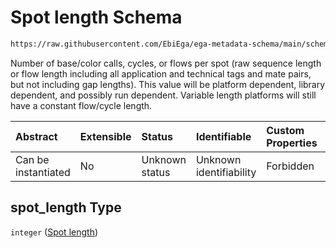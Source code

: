 # Spot length Schema

```txt
https://raw.githubusercontent.com/EbiEga/ega-metadata-schema/main/schemas/EGA.common-definitions.json#/definitions/spot_descriptor/items/properties/spot_length
```

Number of base/color calls, cycles, or flows per spot (raw sequence length or flow length including all application and technical tags and mate pairs, but not including gap lengths). This value will be platform dependent, library dependent, and possibly run dependent. Variable length platforms will still have a constant flow/cycle length.

| Abstract            | Extensible | Status         | Identifiable            | Custom Properties | Additional Properties | Access Restrictions | Defined In                                                                                           |
| :------------------ | :--------- | :------------- | :---------------------- | :---------------- | :-------------------- | :------------------ | :--------------------------------------------------------------------------------------------------- |
| Can be instantiated | No         | Unknown status | Unknown identifiability | Forbidden         | Allowed               | none                | [EGA.common-definitions.json\*](../../../schemas/EGA.common-definitions.json "open original schema") |

## spot\_length Type

`integer` ([Spot length](ega-12-definitions-spot-descriptor-spot-decode-spec-properties-spot-length.md))
